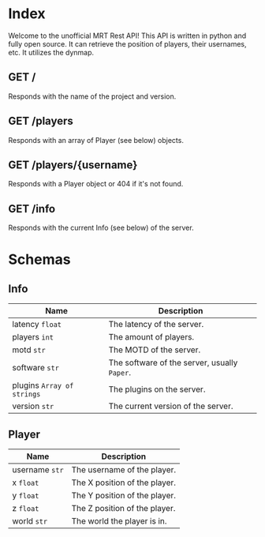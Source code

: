 # Index
Welcome to the unofficial MRT Rest API!
This API is written in python and fully open source. It can retrieve the position of players,
their usernames, etc. It utilizes the dynmap.

## GET /
Responds with the name of the project and version.

## GET /players
Responds with an array of Player (see below) objects.

## GET /players/{username}
Responds with a Player object or 404 if it's not found.

## GET /info
Responds with the current Info (see below) of the server.

# Schemas

## Info
| Name | Description |
| ---- | ----------- |
| latency `float` | The latency of the server. |
| players `int` | The amount of players. |
| motd `str` | The MOTD of the server. |
| software `str` | The software of the server, usually `Paper`. |
| plugins `Array of strings` | The plugins on the server. |
| version `str` | The current version of the server. |

## Player
| Name | Description |
| ---- | ----------- |
| username `str` | The username of the player. |
| x `float` | The X position of the player. |
| y `float` | The Y position of the player. |
| z `float` | The Z position of the player. |
| world `str` | The world the player is in. |

